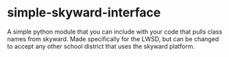 # simple-skyward-interface
A simple python module that you can include with your code that pulls class names from skyward. Made specifically for the LWSD, but can be changed to accept any other school district that uses the skyward platform.
